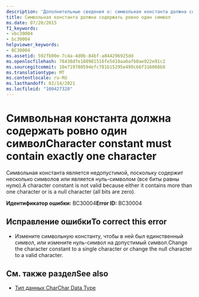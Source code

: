 ```yaml
---
description: 'Дополнительные сведения о: символьная константа должна содержать только один символ'
title: Символьная константа должна содержать ровно один символ
ms.date: 07/20/2015
f1_keywords:
- vbc30004
- bc30004
helpviewer_keywords:
- BC30004
ms.assetid: 592fb00e-7c4a-4d0b-84bf-a844296925dd
ms.openlocfilehash: 78438dfe188981516fe5d10aa6afb0ae922e91c2
ms.sourcegitcommit: 10e719780594efc781b15295e499c66f316068b8
ms.translationtype: MT
ms.contentlocale: ru-RU
ms.lasthandoff: 02/14/2021
ms.locfileid: "100427328"
---
```

# <a name="character-constant-must-contain-exactly-one-character"></a><span data-ttu-id="65bc5-103">Символьная константа должна содержать ровно один символ</span><span class="sxs-lookup"><span data-stu-id="65bc5-103">Character constant must contain exactly one character</span></span>

<span data-ttu-id="65bc5-104">Символьная константа является недопустимой, поскольку содержит несколько символов или является нуль-символом (все биты равны нулю).</span><span class="sxs-lookup"><span data-stu-id="65bc5-104">A character constant is not valid because either it contains more than one character or is a null character (all bits are zero).</span></span>  
  
 <span data-ttu-id="65bc5-105">**Идентификатор ошибки:** BC30004</span><span class="sxs-lookup"><span data-stu-id="65bc5-105">**Error ID:** BC30004</span></span>  
  
## <a name="to-correct-this-error"></a><span data-ttu-id="65bc5-106">Исправление ошибки</span><span class="sxs-lookup"><span data-stu-id="65bc5-106">To correct this error</span></span>  
  
- <span data-ttu-id="65bc5-107">Измените символьную константу, чтобы в ней был единственный символ, или измените нуль-символ на допустимый символ.</span><span class="sxs-lookup"><span data-stu-id="65bc5-107">Change the character constant to a single character or change the null character to a valid character.</span></span>  
  
## <a name="see-also"></a><span data-ttu-id="65bc5-108">См. также раздел</span><span class="sxs-lookup"><span data-stu-id="65bc5-108">See also</span></span>

- [<span data-ttu-id="65bc5-109">Тип данных Char</span><span class="sxs-lookup"><span data-stu-id="65bc5-109">Char Data Type</span></span>](../language-reference/data-types/char-data-type.md)
